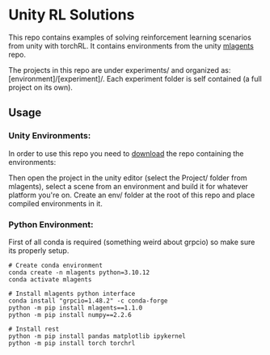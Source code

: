 # Unity RL Solutions
This repo contains examples of solving reinforcement learning scenarios from unity with torchRL. 
It contains environments from the unity [mlagents](https://github.com/Unity-Technologies/ml-agents) repo.

The projects in this repo are under experiments/ and organized as: [environment]/[experiment]/. 
Each experiment folder is self contained (a full project on its own). 

## **Usage**

### **Unity Environments**:

In order to use this repo you need to [download](https://docs.unity3d.com/Packages/com.unity.ml-agents@4.0/manual/Installation.html) the repo containing the environments:

Then open the project in the unity editor (select the Project/ folder from mlagents), select a scene from an environment and build it for whatever platform you're on.
Create an env/ folder at the root of this repo and place compiled environments in it.

### **Python Environment**:

First of all conda is required (something weird about grpcio) so make sure its properly setup.

```
# Create conda environment
conda create -n mlagents python=3.10.12
conda activate mlagents

# Install mlagents python interface
conda install "grpcio=1.48.2" -c conda-forge
python -m pip install mlagents==1.1.0
python -m pip install numpy==2.2.6

# Install rest
python -m pip install pandas matplotlib ipykernel
python -m pip install torch torchrl 
```
